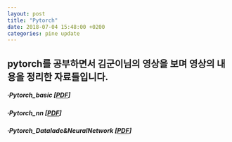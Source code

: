 ```yaml
---
layout: post
title: "Pytorch"
date: 2018-07-04 15:48:00 +0200
categories: pine update
---
```

pytorch를 공부하면서 김군이님의 영상을 보며 영상의 내용을 정리한 자료들입니다.
-----
##### ∙Pytorch_basic [<a href="https://github.com/ispine/ispine.github.io/raw/master/assets/Pytorch_basic.pdf">PDF</a>]<br>
##### ∙Pytorch_nn [<a href="https://github.com/ispine/ispine.github.io/raw/master/assets/Pytorch_nn.pdf">PDF</a>]<br>
##### ∙Pytorch_Datalade&NeuralNetwork [<a href="https://github.com/ispine/ispine.github.io/raw/master/assets/Pytorch_DL&NN.pdf">PDF</a>]<br>
